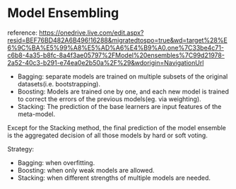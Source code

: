 # Model Ensembling
reference: https://onedrive.live.com/edit.aspx?resid=BEF76BD482A6B496!16288&migratedtospo=true&wd=target%28%E6%9C%BA%E5%99%A8%E5%AD%A6%E4%B9%A0.one%7C33be4c71-c6b8-4a35-b8fc-8a4f3ae05797%2FModel%20ensembles%7C99d21978-2a52-40c3-b291-e74ea0e2b50a%2F%29&wdorigin=NavigationUrl

- Bagging: separate models are trained on multiple subsets of the original datasets(i.e. bootstrapping).
- Boosting: Models are trained one by one, and each new model is trained to correct the errors of the previous models(eg. via weighting).
- Stacking: The prediction of the base learners are input features of the meta-model.

Except for the Stacking method, the final prediction of the model ensemble is the aggregated decision of all those models by hard or soft voting.

Strategy: 
- Bagging: when overfitting.
- Boosting: when only weak models are allowed.
- Stacking: when different strengths of multiple models are needed.
